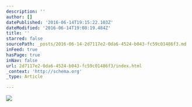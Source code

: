 ```yaml
---
description: ''
author: []
datePublished: '2016-06-14T19:15:22.103Z'
dateModified: '2016-06-14T19:08:19.484Z'
title: ''
starred: false
sourcePath: _posts/2016-06-14-2d7117e2-0da6-4524-b043-fc59c01486f3.md
inFeed: true
hasPage: true
inNav: false
url: 2d7117e2-0da6-4524-b043-fc59c01486f3/index.html
_context: 'http://schema.org'
_type: Article

---
```

![](https://the-grid-user-content.s3-us-west-2.amazonaws.com/5f03bc95-0a04-481a-98c6-908889547b27.jpg)